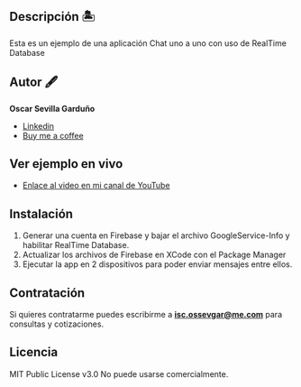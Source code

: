 ## Descripción 🏝️

Esta es un ejemplo de una aplicación Chat uno a uno con uso de RealTime Database

## Autor 🖋️
**Oscar Sevilla Garduño**

* [Linkedin](https://www.linkedin.com/in/oscar-sevgar)
* [Buy me a coffee](https://www.buymeacoffee.com/oscarsevgar)

## Ver ejemplo en vivo
- [Enlace al video en mi canal de YouTube]([https://oscarsevgar.github.io/mi-portafolio/](https://youtu.be/-xGb06pFQdc))

## Instalación
1) Generar una cuenta en Firebase y bajar el archivo GoogleService-Info y habilitar RealTime Database.
2) Actualizar los archivos de Firebase en XCode con el Package Manager
3) Ejecutar la app en 2 dispositivos para poder enviar mensajes entre ellos.


## Contratación
Si quieres contratarme puedes escribirme a **isc.ossevgar@me.com** para consultas y cotizaciones.

## Licencia
MIT Public License v3.0
No puede usarse comercialmente.
